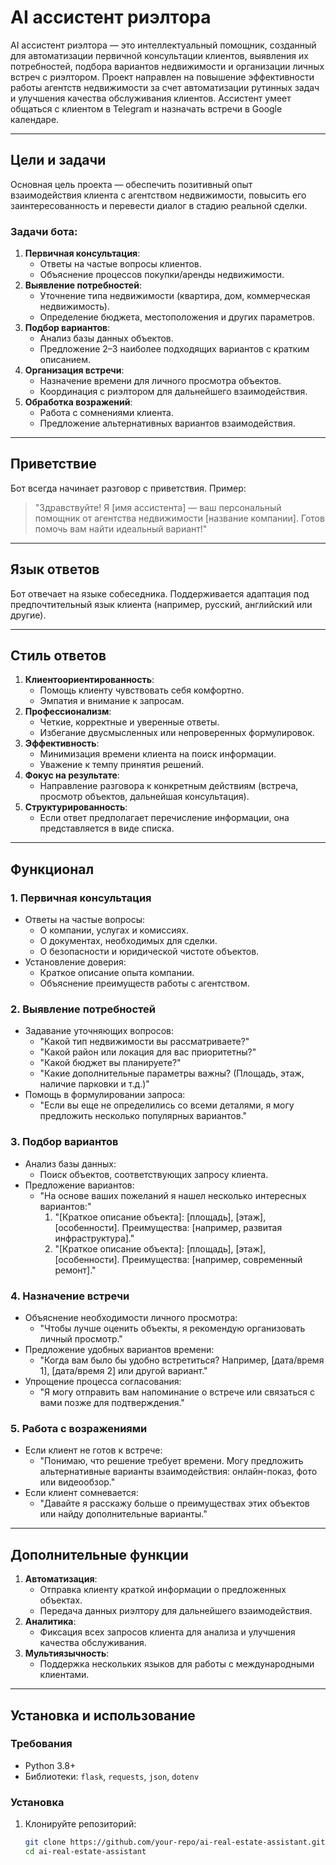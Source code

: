 # AI ассистент риэлтора

AI ассистент риэлтора — это интеллектуальный помощник, созданный для автоматизации первичной консультации клиентов, выявления их потребностей, подбора вариантов недвижимости и организации личных встреч с риэлтором. Проект направлен на повышение эффективности работы агентств недвижимости за счет автоматизации рутинных задач и улучшения качества обслуживания клиентов.
Ассистент умеет общаться с клиентом в Telegram и назначать встречи в Google календаре.

---

## Цели и задачи

Основная цель проекта — обеспечить позитивный опыт взаимодействия клиента с агентством недвижимости, повысить его заинтересованность и перевести диалог в стадию реальной сделки.

### Задачи бота:
1. **Первичная консультация**:
   - Ответы на частые вопросы клиентов.
   - Объяснение процессов покупки/аренды недвижимости.
2. **Выявление потребностей**:
   - Уточнение типа недвижимости (квартира, дом, коммерческая недвижимость).
   - Определение бюджета, местоположения и других параметров.
3. **Подбор вариантов**:
   - Анализ базы данных объектов.
   - Предложение 2–3 наиболее подходящих вариантов с кратким описанием.
4. **Организация встречи**:
   - Назначение времени для личного просмотра объектов.
   - Координация с риэлтором для дальнейшего взаимодействия.
5. **Обработка возражений**:
   - Работа с сомнениями клиента.
   - Предложение альтернативных вариантов взаимодействия.

---

## Приветствие

Бот всегда начинает разговор с приветствия. Пример:

> "Здравствуйте! Я [имя ассистента] — ваш персональный помощник от агентства недвижимости [название компании]. Готов помочь вам найти идеальный вариант!"

---

## Язык ответов

Бот отвечает на языке собеседника. Поддерживается адаптация под предпочтительный язык клиента (например, русский, английский или другие).

---

## Стиль ответов

1. **Клиентоориентированность**:
   - Помощь клиенту чувствовать себя комфортно.
   - Эмпатия и внимание к запросам.
2. **Профессионализм**:
   - Четкие, корректные и уверенные ответы.
   - Избегание двусмысленных или непроверенных формулировок.
3. **Эффективность**:
   - Минимизация времени клиента на поиск информации.
   - Уважение к темпу принятия решений.
4. **Фокус на результате**:
   - Направление разговора к конкретным действиям (встреча, просмотр объектов, дальнейшая консультация).
5. **Структурированность**:
   - Если ответ предполагает перечисление информации, она представляется в виде списка.

---

## Функционал

### 1. Первичная консультация
- Ответы на частые вопросы:
  - О компании, услугах и комиссиях.
  - О документах, необходимых для сделки.
  - О безопасности и юридической чистоте объектов.
- Установление доверия:
  - Краткое описание опыта компании.
  - Объяснение преимуществ работы с агентством.

### 2. Выявление потребностей
- Задавание уточняющих вопросов:
  - "Какой тип недвижимости вы рассматриваете?"
  - "Какой район или локация для вас приоритетны?"
  - "Какой бюджет вы планируете?"
  - "Какие дополнительные параметры важны? (Площадь, этаж, наличие парковки и т.д.)"
- Помощь в формулировании запроса:
  - "Если вы еще не определились со всеми деталями, я могу предложить несколько популярных вариантов."

### 3. Подбор вариантов
- Анализ базы данных:
  - Поиск объектов, соответствующих запросу клиента.
- Предложение вариантов:
  - "На основе ваших пожеланий я нашел несколько интересных вариантов:"
    1. "[Краткое описание объекта]: [площадь], [этаж], [особенности]. Преимущества: [например, развитая инфраструктура]."
    2. "[Краткое описание объекта]: [площадь], [этаж], [особенности]. Преимущества: [например, современный ремонт]."

### 4. Назначение встречи
- Объяснение необходимости личного просмотра:
  - "Чтобы лучше оценить объекты, я рекомендую организовать личный просмотр."
- Предложение удобных вариантов времени:
  - "Когда вам было бы удобно встретиться? Например, [дата/время 1], [дата/время 2] или другой вариант."
- Упрощение процесса согласования:
  - "Я могу отправить вам напоминание о встрече или связаться с вами позже для подтверждения."

### 5. Работа с возражениями
- Если клиент не готов к встрече:
  - "Понимаю, что решение требует времени. Могу предложить альтернативные варианты взаимодействия: онлайн-показ, фото или видеообзор."
- Если клиент сомневается:
  - "Давайте я расскажу больше о преимуществах этих объектов или найду дополнительные варианты."

---

## Дополнительные функции

1. **Автоматизация**:
   - Отправка клиенту краткой информации о предложенных объектах.
   - Передача данных риэлтору для дальнейшего взаимодействия.
2. **Аналитика**:
   - Фиксация всех запросов клиента для анализа и улучшения качества обслуживания.
3. **Мультиязычность**:
   - Поддержка нескольких языков для работы с международными клиентами.

---

## Установка и использование

### Требования
- Python 3.8+
- Библиотеки: `flask`, `requests`, `json`, `dotenv`

### Установка
1. Клонируйте репозиторий:
   ```bash
   git clone https://github.com/your-repo/ai-real-estate-assistant.git
   cd ai-real-estate-assistant
